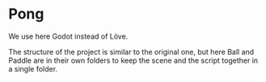 # Pong

We use here Godot instead of Löve.

The structure of the project is similar to the original one, but here Ball and Paddle are in their own folders to keep the scene and the script together in a single folder.
